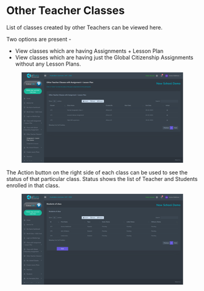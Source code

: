 # Other Teacher Classes

List of classes created by other Teachers can be viewed here.

Two options are present -

* View classes which are having Assignments + Lesson Plan
* View classes which are having just the Global Citizenship Assignments without any Lesson Plans.

<figure><img src="../.gitbook/assets/Screenshot 2024-03-11 123205.png" alt=""><figcaption></figcaption></figure>

The Action button on the right side of each class can be used to see the status of that particular class. Status shows the list of Teacher and Students enrolled in that class.&#x20;

<figure><img src="../.gitbook/assets/Screenshot 2024-03-11 123214 (1).png" alt=""><figcaption></figcaption></figure>
